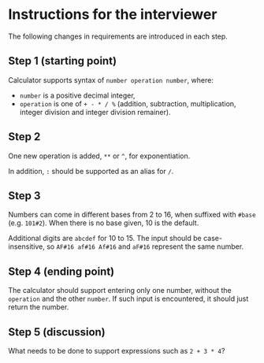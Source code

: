 # Instructions for the interviewer

The following changes in requirements are introduced in each step.

## Step 1 (starting point)

Calculator supports syntax of `number operation number`, where:
* `number` is a positive decimal integer,
* `operation` is one of `+ - * / %` (addition, subtraction, multiplication, integer division and integer division remainer).

## Step 2

One new operation is added, `**` or `^`, for exponentiation.
 
In addition, `:` should be supported as an alias for `/`.

## Step 3

Numbers can come in different bases from 2 to 16, when suffixed with `#base` (e.g. `101#2`). When there is no base given, 10 is the default.

Additional digits are `abcdef` for 10 to 15. The input should be case-insensitive, so `AF#16 af#16 Af#16` and `aF#16` represent the same number.

## Step 4 (ending point)

The calculator should support entering only one number, without the `operation` and the other `number`. If such input is encountered, it should just return the number.

## Step 5 (discussion)

What needs to be done to support expressions such as `2 + 3 * 4`?